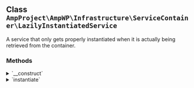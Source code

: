 ## Class `AmpProject\AmpWP\Infrastructure\ServiceContainer\LazilyInstantiatedService`

A service that only gets properly instantiated when it is actually being retrieved from the container.

### Methods
<details>
<summary>`__construct`</summary>

```php
public __construct( callable $instantiation )
```

Instantiate a LazilyInstantiatedService object.


</details>
<details>
<summary>`instantiate`</summary>

```php
public instantiate()
```

Do the actual service instantiation and return the real service.


</details>
